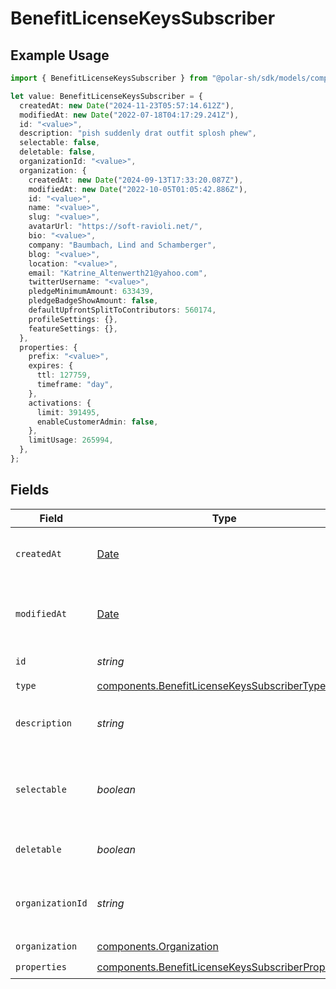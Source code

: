 # BenefitLicenseKeysSubscriber

## Example Usage

```typescript
import { BenefitLicenseKeysSubscriber } from "@polar-sh/sdk/models/components";

let value: BenefitLicenseKeysSubscriber = {
  createdAt: new Date("2024-11-23T05:57:14.612Z"),
  modifiedAt: new Date("2022-07-18T04:17:29.241Z"),
  id: "<value>",
  description: "pish suddenly drat outfit splosh phew",
  selectable: false,
  deletable: false,
  organizationId: "<value>",
  organization: {
    createdAt: new Date("2024-09-13T17:33:20.087Z"),
    modifiedAt: new Date("2022-10-05T01:05:42.886Z"),
    id: "<value>",
    name: "<value>",
    slug: "<value>",
    avatarUrl: "https://soft-ravioli.net/",
    bio: "<value>",
    company: "Baumbach, Lind and Schamberger",
    blog: "<value>",
    location: "<value>",
    email: "Katrine_Altenwerth21@yahoo.com",
    twitterUsername: "<value>",
    pledgeMinimumAmount: 633439,
    pledgeBadgeShowAmount: false,
    defaultUpfrontSplitToContributors: 560174,
    profileSettings: {},
    featureSettings: {},
  },
  properties: {
    prefix: "<value>",
    expires: {
      ttl: 127759,
      timeframe: "day",
    },
    activations: {
      limit: 391495,
      enableCustomerAdmin: false,
    },
    limitUsage: 265994,
  },
};
```

## Fields

| Field                                                                                                                  | Type                                                                                                                   | Required                                                                                                               | Description                                                                                                            |
| ---------------------------------------------------------------------------------------------------------------------- | ---------------------------------------------------------------------------------------------------------------------- | ---------------------------------------------------------------------------------------------------------------------- | ---------------------------------------------------------------------------------------------------------------------- |
| `createdAt`                                                                                                            | [Date](https://developer.mozilla.org/en-US/docs/Web/JavaScript/Reference/Global_Objects/Date)                          | :heavy_check_mark:                                                                                                     | Creation timestamp of the object.                                                                                      |
| `modifiedAt`                                                                                                           | [Date](https://developer.mozilla.org/en-US/docs/Web/JavaScript/Reference/Global_Objects/Date)                          | :heavy_check_mark:                                                                                                     | Last modification timestamp of the object.                                                                             |
| `id`                                                                                                                   | *string*                                                                                                               | :heavy_check_mark:                                                                                                     | The ID of the benefit.                                                                                                 |
| `type`                                                                                                                 | [components.BenefitLicenseKeysSubscriberType](../../models/components/benefitlicensekeyssubscribertype.md)             | :heavy_check_mark:                                                                                                     | N/A                                                                                                                    |
| `description`                                                                                                          | *string*                                                                                                               | :heavy_check_mark:                                                                                                     | The description of the benefit.                                                                                        |
| `selectable`                                                                                                           | *boolean*                                                                                                              | :heavy_check_mark:                                                                                                     | Whether the benefit is selectable when creating a product.                                                             |
| `deletable`                                                                                                            | *boolean*                                                                                                              | :heavy_check_mark:                                                                                                     | Whether the benefit is deletable.                                                                                      |
| `organizationId`                                                                                                       | *string*                                                                                                               | :heavy_check_mark:                                                                                                     | The ID of the organization owning the benefit.                                                                         |
| `organization`                                                                                                         | [components.Organization](../../models/components/organization.md)                                                     | :heavy_check_mark:                                                                                                     | N/A                                                                                                                    |
| `properties`                                                                                                           | [components.BenefitLicenseKeysSubscriberProperties](../../models/components/benefitlicensekeyssubscriberproperties.md) | :heavy_check_mark:                                                                                                     | N/A                                                                                                                    |